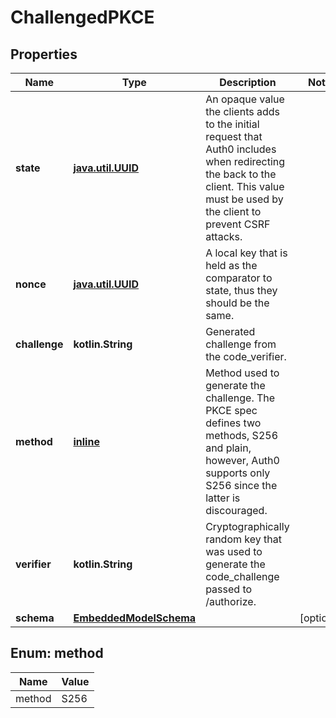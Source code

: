 
# ChallengedPKCE

## Properties
Name | Type | Description | Notes
------------ | ------------- | ------------- | -------------
**state** | [**java.util.UUID**](java.util.UUID) | An opaque value the clients adds to the initial request that Auth0 includes when redirecting the back to the client. This value must be used by the client to prevent CSRF attacks. | 
**nonce** | [**java.util.UUID**](java.util.UUID) | A local key that is held as the comparator to state, thus they should be the same. | 
**challenge** | **kotlin.String** | Generated challenge from the code_verifier. | 
**method** | [**inline**](#Method) | Method used to generate the challenge. The PKCE spec defines two methods, S256 and plain, however, Auth0 supports only S256 since the latter is discouraged. | 
**verifier** | **kotlin.String** | Cryptographically random key that was used to generate the code_challenge passed to /authorize. | 
**schema** | [**EmbeddedModelSchema**](EmbeddedModelSchema) |  |  [optional]


<a id="Method"></a>
## Enum: method
Name | Value
---- | -----
method | S256



